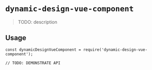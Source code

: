 # `dynamic-design-vue-component`

> TODO: description

## Usage

```
const dynamicDesignVueComponent = require('dynamic-design-vue-component');

// TODO: DEMONSTRATE API
```
